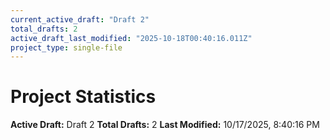```yaml
---
current_active_draft: "Draft 2"
total_drafts: 2
active_draft_last_modified: "2025-10-18T00:40:16.011Z"
project_type: single-file
---
```


# Project Statistics

**Active Draft:** Draft 2
**Total Drafts:** 2
**Last Modified:** 10/17/2025, 8:40:16 PM
